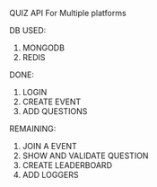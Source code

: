 QUIZ API For Multiple platforms

DB USED:
1) MONGODB
2) REDIS

DONE:
1) LOGIN
2) CREATE EVENT
3) ADD QUESTIONS

REMAINING:
1) JOIN A EVENT
2) SHOW AND VALIDATE QUESTION
3) CREATE LEADERBOARD
4) ADD LOGGERS
